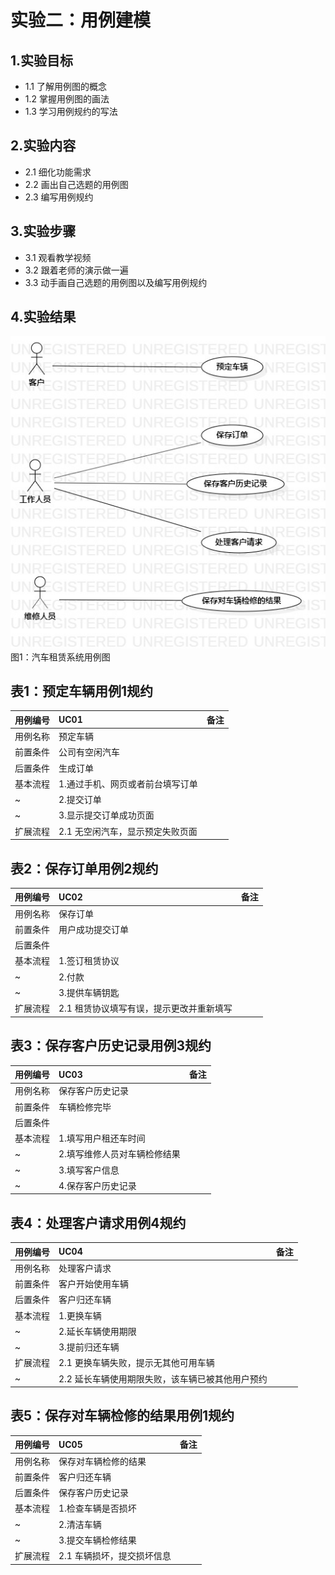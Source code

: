 # 实验二：用例建模

## 1.实验目标

- 1.1 了解用例图的概念
- 1.2 掌握用例图的画法
- 1.3 学习用例规约的写法

## 2.实验内容

- 2.1 细化功能需求
- 2.2 画出自己选题的用例图
- 2.3 编写用例规约

## 3.实验步骤

- 3.1 观看教学视频
- 3.2 跟着老师的演示做一遍
- 3.3 动手画自己选题的用例图以及编写用例规约

## 4.实验结果

![用例图](./Lab2_UseCaseDiagram1.jpg)
图1：汽车租赁系统用例图

## 表1：预定车辆用例1规约  

用例编号  | UC01 | 备注  
-|:-|-  
用例名称  | 预定车辆  |   
前置条件  |   公司有空闲汽车   |   
后置条件  |   生成订单  |   
基本流程  | 1.通过手机、网页或者前台填写订单  |   
~| 2.提交订单  |   
~| 3.显示提交订单成功页面  |   
扩展流程  | 2.1 无空闲汽车，显示预定失败页面|    

## 表2：保存订单用例2规约  

用例编号  | UC02 | 备注  
-|:-|-  
用例名称  | 保存订单  |   
前置条件  |   用户成功提交订单   |   
后置条件  |      |   
基本流程  | 1.签订租赁协议  |   
~| 2.付款  |   
~| 3.提供车辆钥匙  |   
扩展流程  | 2.1 租赁协议填写有误，提示更改并重新填写  |    

## 表3：保存客户历史记录用例3规约  

用例编号  | UC03 | 备注  
-|:-|-  
用例名称  | 保存客户历史记录  |   
前置条件  |   车辆检修完毕  |   
后置条件  |      |  
基本流程  | 1.填写用户租还车时间  |   
~| 2.填写维修人员对车辆检修结果  | 
~| 3.填写客户信息  | 
~| 4.保存客户历史记录  | 

## 表4：处理客户请求用例4规约  

用例编号  | UC04 | 备注  
-|:-|-  
用例名称  | 处理客户请求  |   
前置条件  |   客户开始使用车辆   |    
后置条件  |    客户归还车辆  | 
基本流程  | 1.更换车辆  |   
~| 2.延长车辆使用期限  |   
~| 3.提前归还车辆   |   
扩展流程  | 2.1 更换车辆失败，提示无其他可用车辆   |   
~| 2.2 延长车辆使用期限失败，该车辆已被其他用户预约  |  

## 表5：保存对车辆检修的结果用例1规约  

用例编号  | UC05 | 备注  
-|:-|-  
用例名称  | 保存对车辆检修的结果  |   
前置条件  | 客户归还车辆  |    
后置条件  |   保存客户历史记录  | 
基本流程  | 1.检查车辆是否损坏 |
~| 2.清洁车辆  |   
~| 3.提交车辆检修结果  |   
扩展流程  | 2.1 车辆损坏，提交损坏信息  |  
